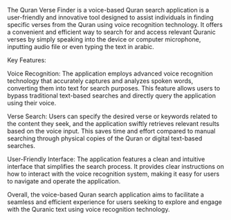 The Quran Verse Finder is a voice-based Quran search application is a user-friendly and innovative tool designed to assist individuals in finding specific verses from the Quran using voice recognition technology. It offers a convenient and efficient way to search for and access relevant Quranic verses by simply speaking into the device or computer microphone, inputting audio file or even typing the text in arabic.

Key Features:

Voice Recognition: The application employs advanced voice recognition technology that accurately captures and analyzes spoken words, converting them into text for search purposes. This feature allows users to bypass traditional text-based searches and directly query the application using their voice.

Verse Search: Users can specify the desired verse or keywords related to the content they seek, and the application swiftly retrieves relevant results based on the voice input. This saves time and effort compared to manual searching through physical copies of the Quran or digital text-based searches.

User-Friendly Interface: The application features a clean and intuitive interface that simplifies the search process. It provides clear instructions on how to interact with the voice recognition system, making it easy for users to navigate and operate the application.

Overall, the voice-based Quran search application aims to facilitate a seamless and efficient experience for users seeking to explore and engage with the Quranic text using voice recognition technology.
